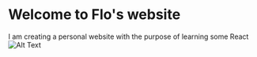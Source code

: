 # Welcome to Flo's website

I am creating a personal website with the purpose of learning some React ![Alt Text](https://raw.githubusercontent.com/Flaque/Flaque/master/bubble.gif)









